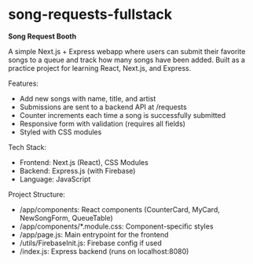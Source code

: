 # song-requests-fullstack

**Song Request Booth**

A simple Next.js + Express webapp where users can submit their favorite songs to a queue and track how many songs have been added. Built as a practice project for learning React, Next.js, and Express.

Features:
- Add new songs with name, title, and artist
- Submissions are sent to a backend API at /requests
- Counter increments each time a song is successfully submitted
- Responsive form with validation (requires all fields)
- Styled with CSS modules

Tech Stack:
- Frontend: Next.js (React), CSS Modules
- Backend: Express.js (with Firebase)
- Language: JavaScript 

Project Structure:
- /app/components: React components (CounterCard, MyCard, NewSongForm, QueueTable)
- /app/components/*.module.css: Component-specific styles
- /app/page.js: Main entrypoint for the frontend
- /utils/FirebaseInit.js: Firebase config if used
- /index.js: Express backend (runs on localhost:8080)
